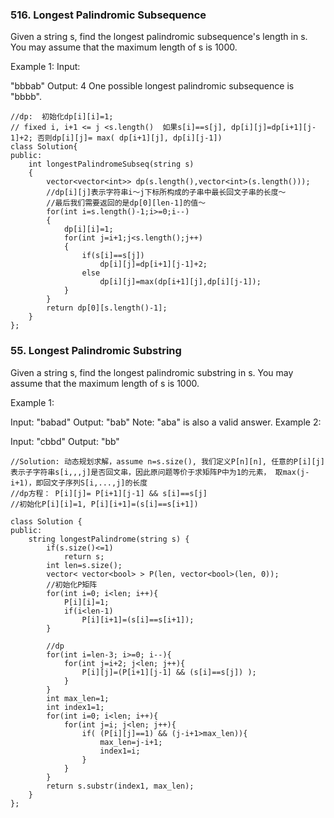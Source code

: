 ### 516. Longest Palindromic Subsequence
Given a string s, find the longest palindromic subsequence's length in s. You may assume that the maximum length of s is 1000.

Example 1:
Input:

"bbbab"
Output:
4
One possible longest palindromic subsequence is "bbbb".
```
//dp:  初始化dp[i][i]=1;
// fixed i, i+1 <= j <s.length()  如果s[i]==s[j], dp[i][j]=dp[i+1][j-1]+2; 否则dp[i][j]= max( dp[i+1][j], dp[i][j-1])
class Solution{
public:
    int longestPalindromeSubseq(string s)
    {
        vector<vector<int>> dp(s.length(),vector<int>(s.length()));
        //dp[i][j]表示字符串i～j下标所构成的子串中最长回文子串的长度～
        //最后我们需要返回的是dp[0][len-1]的值～
        for(int i=s.length()-1;i>=0;i--)
        {
            dp[i][i]=1;
            for(int j=i+1;j<s.length();j++)
            {
                if(s[i]==s[j])
                    dp[i][j]=dp[i+1][j-1]+2;
                else
                    dp[i][j]=max(dp[i+1][j],dp[i][j-1]);
            }
        }
        return dp[0][s.length()-1];
    }
};
```
### 55. Longest Palindromic Substring
Given a string s, find the longest palindromic substring in s. You may assume that the maximum length of s is 1000.

Example 1:

Input: "babad"
Output: "bab"
Note: "aba" is also a valid answer.
Example 2:

Input: "cbbd"
Output: "bb"

```
//Solution: 动态规划求解，assume n=s.size(), 我们定义P[n][n], 任意的P[i][j]表示子字符串s[i,,,j]是否回文串，因此原问题等价于求矩阵P中为1的元素， 取max(j-i+1)，即回文子序列S[i,...,j]的长度
//dp方程： P[i][j]= P[i+1][j-1] && s[i]==s[j]
//初始化P[i][i]=1, P[i][i+1]=(s[i]==s[i+1])

class Solution {
public:
    string longestPalindrome(string s) {
        if(s.size()<=1)
            return s;
        int len=s.size();
        vector< vector<bool> > P(len, vector<bool>(len, 0));
        //初始化P矩阵
        for(int i=0; i<len; i++){
            P[i][i]=1;
            if(i<len-1)
                P[i][i+1]=(s[i]==s[i+1]);
        }
        
        //dp
        for(int i=len-3; i>=0; i--){
            for(int j=i+2; j<len; j++){
                P[i][j]=(P[i+1][j-1] && (s[i]==s[j]) );
            }
        }
        int max_len=1;
        int index1=1;
        for(int i=0; i<len; i++){
            for(int j=i; j<len; j++){
                if( (P[i][j]==1) && (j-i+1>max_len)){
                    max_len=j-i+1;
                    index1=i;
                }
            }
        }
        return s.substr(index1, max_len);     
    }
};
```
